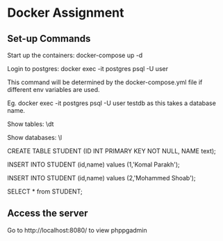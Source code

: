 # Docker Assignment

## Set-up Commands

Start up the containers: docker-compose up -d

Login to postgres: docker exec -it postgres psql -U user

This command will be determined by the docker-compose.yml file if different env variables are used.

Eg. docker exec -it postgres psql -U user testdb as this takes a database name.

Show tables: \dt

Show databases: \l

CREATE TABLE STUDENT (ID INT PRIMARY KEY NOT NULL, NAME text);

INSERT INTO  STUDENT (id,name) values (1,'Komal Parakh');

INSERT INTO  STUDENT (id,name) values (2,'Mohammed Shoab');

SELECT * from STUDENT;

## Access the server 
Go to http://localhost:8080/ to view phppgadmin
